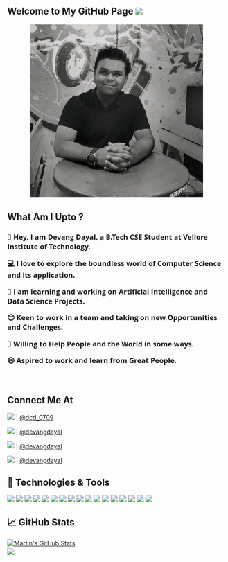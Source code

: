 ## Welcome to My GitHub Page <img src="https://raw.githubusercontent.com/MartinHeinz/MartinHeinz/master/wave.gif" width="30px">

<!---<img src="https://img.shields.io/badge/DevangDayal-043EFB?style=for-the-badge&logo=DevangDayal&logoColor=white" alt="devangdayal"/>-->
<div align="center">
  <img  src="images/DCD.jpeg" alt="DevangDayal" class="rounded" width=400px></img>
</div>

## What Am I Upto ?

<div>
 <font face="Open Sans">
 <h3>
  <p>👋 Hey, I am Devang Dayal, a B.Tech CSE Student at Vellore Institute of Technology.</p>
  <p>💻 I love to explore the boundless world of Computer Science and its application.</p>
  <p>💬 I am learning and working on Artificial Intelligence and Data Science Projects.</p>
  <p>😊 Keen to work in a team and taking on new Opportunities and Challenges. </p>
  <p>🌳 Willing to Help People and the World in some ways.</p>
  <p>😄 Aspired to work and learn from Great People.</p>
<br>  
 </h3>
 </font>
</div>

## Connect Me At
<div>
  <p><img src="https://img.shields.io/badge/Instagram-E4405F?style=for-the-badge&logo=instagram&logoColor=white" /> | <a href="https://www.instagram.com/dcd_0709/"> @dcd_0709 </a></p>
  <p> <img src="https://img.shields.io/badge/Twitter-1DA1F2?style=for-the-badge&logo=twitter&logoColor=white" /> | <a href="https://twitter.com/devangdayal"> @devangdayal</a></p>
  <p> <img src="https://img.shields.io/badge/LinkedIn-0077B5?style=for-the-badge&logo=linkedin&logoColor=white" /> | <a href="https://linkedin.com/in/devangdayal/"> @devangdayal</a>
    </p>
  <p> <img src="https://img.shields.io/badge/GitHub-100000?style=for-the-badge&logo=github&logoColor=white" />  | <a href="https://github.com/devangdayal"> @devangdayal</a></p>

</div>


## 🔧 Technologies & Tools
<div>
  <img src="https://img.shields.io/badge/Python-FFD43B?style=for-the-badge&logo=python&logoColor=darkgreen" />
  <img src="https://img.shields.io/badge/TensorFlow-FF6F00?style=for-the-badge&logo=TensorFlow&logoColor=white" />
  <img src="https://img.shields.io/badge/Keras-D00000?style=for-the-badge&logo=Keras&logoColor=white" />
  <img src="https://img.shields.io/badge/scikit_learn-F7931E?style=for-the-badge&logo=scikit-learn&logoColor=white" />
  <img src="https://img.shields.io/badge/Flask-000000?style=for-the-badge&logo=flask&logoColor=white" />
  <img src="https://img.shields.io/badge/MySQL-00000F?style=for-the-badge&logo=mysql&logoColor=white" />
  <img src="https://img.shields.io/badge/OpenCV-27338e?style=for-the-badge&logo=OpenCV&logoColor=white" />
  <img src="https://img.shields.io/badge/R-276DC3?style=for-the-badge&logo=r&logoColor=white" />
  <img src="https://img.shields.io/badge/Numpy-777BB4?style=for-the-badge&logo=numpy&logoColor=white" /> 
  <img src="https://img.shields.io/badge/Pandas-2C2D72?style=for-the-badge&logo=pandas&logoColor=white" /> 
  <img src="https://img.shields.io/badge/Plotly-239120?style=for-the-badge&logo=plotly&logoColor=white" />
  <img src="https://img.shields.io/badge/HTML5-E34F26?style=for-the-badge&logo=html5&logoColor=white" />
  <img src="https://img.shields.io/badge/CSS3-1572B6?style=for-the-badge&logo=css3&logoColor=white" />
  <img src="https://img.shields.io/badge/C-00599C?style=for-the-badge&logo=c&logoColor=white" />
  <img src="https://img.shields.io/badge/C%2B%2B-00599C?style=for-the-badge&logo=c%2B%2B&logoColor=white" /> 
  <img src="https://img.shields.io/badge/Java-ED8B00?style=for-the-badge&logo=java&logoColor=white" /> 
  <img src="https://img.shields.io/badge/JavaScript-323330?style=for-the-badge&logo=javascript&logoColor=F7DF1E" />

</div>


## &#x1f4c8; GitHub Stats

<a href="https://github.com/devangdayal/devangdayal">
  <img align="center" src="https://github-readme-stats.vercel.app/api?username=devangdayal&show_icons=true&line_height=27&count_private=true&title_color=ffffff&text_color=c9cacc&icon_color=2bbc8a&bg_color=1d1f21" alt="Martin's GitHub Stats" />
</a>
<br>
<a href="https://github.com/devangdayal/Facial-Recognition-Prosopagnosia">
  <img align="center" src="https://github-readme-stats.vercel.app/api/pin/?username=devangdayal&repo=Facial-Recognition-Prosopagnosia&title_color=ffffff&text_color=c9cacc&icon_color=2bbc8a&bg_color=1d1f21" />
</a>
